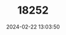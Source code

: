 ---
title: "18252"
category: "Piliocolobus foai"
draft: false
date: 2024-02-22 13:03:50
languages:
  French: ["Colobe de Foa"]
  Spanish; Castilian: ["Colobo Rojo del Ouroua"]
  English: ["Foa's Red Colobus"]
---